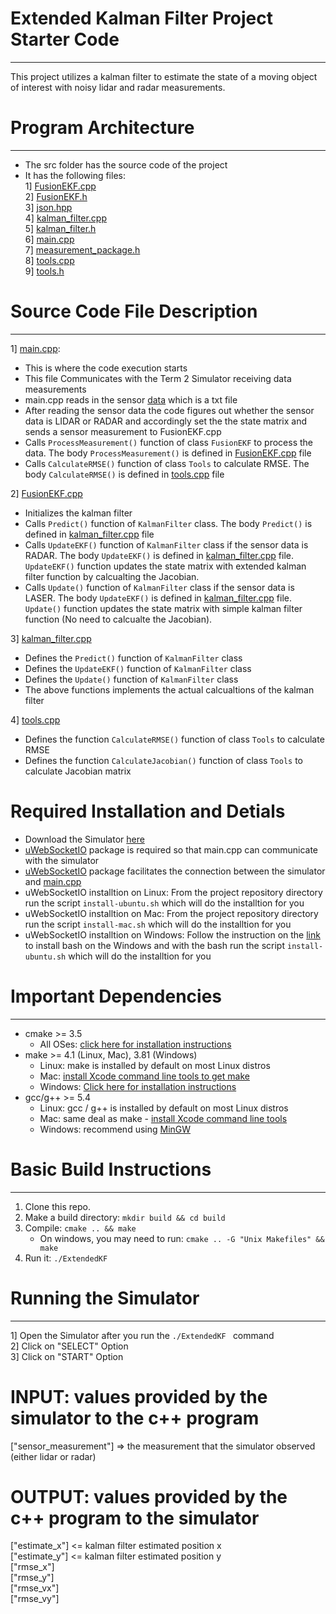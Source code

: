 # Extended Kalman Filter Project Starter Code
----
This project utilizes a kalman filter to estimate the state of a moving object of interest with noisy lidar and radar measurements.

# Program Architecture
----

- The src folder has the source code of the project
- It has the following files:	  
  1] [FusionEKF.cpp](https://github.com/jayshah19949596/Extended-Kalman-Filter/blob/master/src/FusionEKF.cpp)     	  
  2] [FusionEKF.h](https://github.com/jayshah19949596/Extended-Kalman-Filter/blob/master/src/FusionEKF.h)              
  3] [json.hpp](https://github.com/jayshah19949596/Extended-Kalman-Filter/blob/master/src/json.hpp) 	  
  4] [kalman_filter.cpp](https://github.com/jayshah19949596/Extended-Kalman-Filter/blob/master/src/kalman_filter.cpp)	        
  5] [kalman_filter.h](https://github.com/jayshah19949596/Extended-Kalman-Filter/blob/master/src/kalman_filter.h)	            
  6] [main.cpp](https://github.com/jayshah19949596/Extended-Kalman-Filter/blob/master/src/main.cpp) 	        
  7] [measurement_package.h](https://github.com/jayshah19949596/Extended-Kalman-Filter/blob/master/src/measurement_package.h)                                       	
  8] [tools.cpp](https://github.com/jayshah19949596/Extended-Kalman-Filter/blob/master/src/tools.cpp)      
  9] [tools.h](https://github.com/jayshah19949596/Extended-Kalman-Filter/blob/master/src/tools.h)       
  
# Source Code File Description
----
1] [main.cpp](https://github.com/jayshah19949596/Extended-Kalman-Filter/blob/master/src/main.cpp):
   - This is where the code execution starts
   - This file Communicates with the Term 2 Simulator receiving data measurements
   - main.cpp reads in the sensor [data](https://github.com/jayshah19949596/Extended-Kalman-Filter/blob/master/data/obj_pose-laser-radar-synthetic-input.txt) which is a txt file  
   - After reading the sensor data the code figures out whether the sensor data is LIDAR or RADAR and accordingly set the the state matrix and sends a sensor measurement to FusionEKF.cpp
   - Calls `ProcessMeasurement()` function of class `FusionEKF` to process the data. The body `ProcessMeasurement()` is defined in [FusionEKF.cpp](https://github.com/jayshah19949596/Extended-Kalman-Filter/blob/master/src/FusionEKF.cpp) file 
   - Calls `CalculateRMSE()` function of class `Tools` to calculate RMSE. The body `CalculateRMSE()` is defined in [tools.cpp](https://github.com/jayshah19949596/Extended-Kalman-Filter/blob/master/src/tools.cpp) file 
   
2] [FusionEKF.cpp](https://github.com/jayshah19949596/Extended-Kalman-Filter/blob/master/src/FusionEKF.cpp)	
   - Initializes the kalman filter
   - Calls `Predict()` function of `KalmanFilter` class. The body `Predict()` is defined in [kalman_filter.cpp](https://github.com/jayshah19949596/Extended-Kalman-Filter/blob/master/src/kalman_filter.cpp) file
   - Calls `UpdateEKF()` function of `KalmanFilter` class if the sensor data is RADAR. The body `UpdateEKF()` is defined in [kalman_filter.cpp](https://github.com/jayshah19949596/Extended-Kalman-Filter/blob/master/src/kalman_filter.cpp) file. `UpdateEKF()` function updates the state matrix with extended kalman filter function by calcualting the Jacobian.   
   - Calls `Update()` function of `KalmanFilter` class if the sensor data is LASER. The body `UpdateEKF()` is defined in [kalman_filter.cpp](https://github.com/jayshah19949596/Extended-Kalman-Filter/blob/master/src/kalman_filter.cpp) file. `Update()` function updates the state matrix with simple kalman filter function (No need to calcualte the Jacobian).
   
3] [kalman_filter.cpp](https://github.com/jayshah19949596/Extended-Kalman-Filter/blob/master/src/kalman_filter.cpp)
   - Defines the `Predict()` function of `KalmanFilter` class
   - Defines the `UpdateEKF()` function of `KalmanFilter` class
   - Defines the `Update()` function of `KalmanFilter` class
   - The above functions implements the actual calcualtions of the kalman filter 

4] [tools.cpp](https://github.com/jayshah19949596/Extended-Kalman-Filter/blob/master/src/tools.cpp) 
   - Defines the function `CalculateRMSE()` function of class `Tools` to calculate RMSE 
   - Defines the function `CalculateJacobian()` function of class `Tools` to calculate Jacobian matrix


# Required Installation and Detials

- Download the Simulator [here](https://github.com/udacity/self-driving-car-sim/releases)
- [uWebSocketIO](https://github.com/uNetworking/uWebSockets) package is required so that main.cpp can communicate with the simulator
- [uWebSocketIO](https://github.com/uNetworking/uWebSockets) package facilitates the connection between the simulator and [main.cpp](https://github.com/jayshah19949596/Extended-Kalman-Filter/blob/master/src/main.cpp)
- uWebSocketIO installtion on Linux: From the project repository directory run the script `install-ubuntu.sh` which will do the installtion for you
- uWebSocketIO installtion on Mac: From the project repository directory run the script `install-mac.sh` which will do the installtion for you
- uWebSocketIO installtion on Windows: Follow the instruction on the [link](https://www.howtogeek.com/249966/how-to-install-and-use-the-linux-bash-shell-on-windows-10) to install bash on the Windows and with the bash run the script `install-ubuntu.sh` which will do the installtion for you

# Important Dependencies
----
* cmake >= 3.5
  * All OSes: [click here for installation instructions](https://cmake.org/install/)
* make >= 4.1 (Linux, Mac), 3.81 (Windows)
  * Linux: make is installed by default on most Linux distros
  * Mac: [install Xcode command line tools to get make](https://developer.apple.com/xcode/features/)
  * Windows: [Click here for installation instructions](http://gnuwin32.sourceforge.net/packages/make.htm)
* gcc/g++ >= 5.4
  * Linux: gcc / g++ is installed by default on most Linux distros
  * Mac: same deal as make - [install Xcode command line tools](https://developer.apple.com/xcode/features/)
  * Windows: recommend using [MinGW](http://www.mingw.org/)
  
  
# Basic Build Instructions
----
1. Clone this repo.
2. Make a build directory: `mkdir build && cd build`
3. Compile: `cmake .. && make` 
   * On windows, you may need to run: `cmake .. -G "Unix Makefiles" && make`
4. Run it: `./ExtendedKF `


# Running the Simulator 
---

1] Open the Simulator after you run the `./ExtendedKF ` command   
2] Click on "SELECT" Option   
3] Click on "START" Option  


# INPUT: values provided by the simulator to the c++ program

["sensor_measurement"] => the measurement that the simulator observed (either lidar or radar)


# OUTPUT: values provided by the c++ program to the simulator

["estimate_x"] <= kalman filter estimated position x  
["estimate_y"] <= kalman filter estimated position y  
["rmse_x"]  
["rmse_y"]  
["rmse_vx"]  
["rmse_vy"]  
